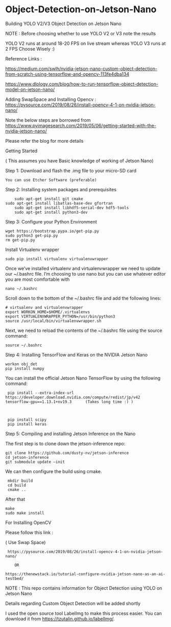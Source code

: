 # Object-Detection-on-Jetson-Nano
Building YOLO V2/V3 Object Detection on Jetson Nano

NOTE : Before choosing whether to use YOLO V2 or V3 note the results

YOLO V2 runs at around 18-20 FPS on live stream whereas
YOLO V3 runs at 2 FPS			 Choose Wisely :)

Reference Links :


https://medium.com/swlh/nvidia-jetson-nano-custom-object-detection-from-scratch-using-tensorflow-and-opencv-113fe4dba134 

https://www.dlology.com/blog/how-to-run-tensorflow-object-detection-model-on-jetson-nano/ 


Adding SwapSpace and Installing Opencv : https://pysource.com/2019/08/26/install-opencv-4-1-on-nvidia-jetson-nano/ 


Note the below steps are borrowed from https://www.pyimagesearch.com/2019/05/06/getting-started-with-the-nvidia-jetson-nano/ 

Please refer the blog for more details

Getting Started 

( This assumes you have Basic knowledge of working of Jetson Nano)

Step 1:  Download and flash the .img file to your micro-SD card

	You can use Etcher Software (preferable)


Step 2:  Installing system packages and prerequisites

        sudo apt-get install git cmake
	sudo apt-get install libatlas-base-dev gfortran
        sudo apt-get install libhdf5-serial-dev hdf5-tools
        sudo apt-get install python3-dev


Step 3: Configure your Python Environment


	wget https://bootstrap.pypa.io/get-pip.py
	sudo python3 get-pip.py
	rm get-pip.py


Install Virtualenv wrapper

	sudo pip install virtualenv virtualenvwrapper

	
Once we’ve installed virtualenv and virtualenvwrapper we need to update our      ~/.bashrc file. I’m choosing to use nano but you can use whatever editor you are most comfortable with


	nano ~/.bashrc


Scroll down to the bottom of the ~/.bashrc file and add the following lines:


	# virtualenv and virtualenvwrapper
	export WORKON_HOME=$HOME/.virtualenvs
	export VIRTUALENVWRAPPER_PYTHON=/usr/bin/python3
	source /usr/local/bin/virtualenvwrapper.sh



Next, we need to reload the contents of the ~/.bashrc file using the source command:


	source ~/.bashrc


Step 4: Installing TensorFlow and Keras on the NVIDIA Jetson Nano


	workon obj_det
	pip install numpy 

You can install the official Jetson Nano TensorFlow by using the following command:



     pip install --extra-index-url https://developer.download.nvidia.com/compute/redist/jp/v42 tensorflow-gpu==1.13.1+nv19.3      (Takes long time :) )



	 pip install scipy
	 pip install keras


Step 5: Compiling and installing Jetson Inference on the Nano
 

The first step is to clone down the jetson-inference repo:

    git clone https://github.com/dusty-nv/jetson-inference
    cd jetson-inference
    git submodule update —init


We can then configure the build using cmake.


     mkdir build
     cd build
     cmake ..


After that

    make
    sudo make install



 For Installing OpenCV

  Please follow this link :

 ( Use Swap Space)

     https://pysource.com/2019/08/26/install-opencv-4-1-on-nvidia-jetson-nano/ 

		OR 

	https://thenewstack.io/tutorial-configure-nvidia-jetson-nano-as-an-ai-testbed/ 



NOTE : This repo contains information for Object Detection using YOLO on Jetson Nano

Details regarding Custom Object Detection will be added shortly

I used the open source tool LabelImg to make this process easier. You can download it from       		https://tzutalin.github.io/labelImg/.

